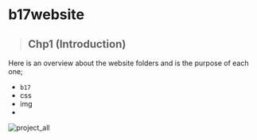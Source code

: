 # b17website
> ## Chp1 (Introduction)
 Here is an overview about the website folders and is the purpose of each one;
   - `b17`
   - css
   - img
   - 
  ![project_all](https://user-images.githubusercontent.com/100317841/170894084-433713e6-cbbd-4645-8a34-1899772f0ad7.png)
